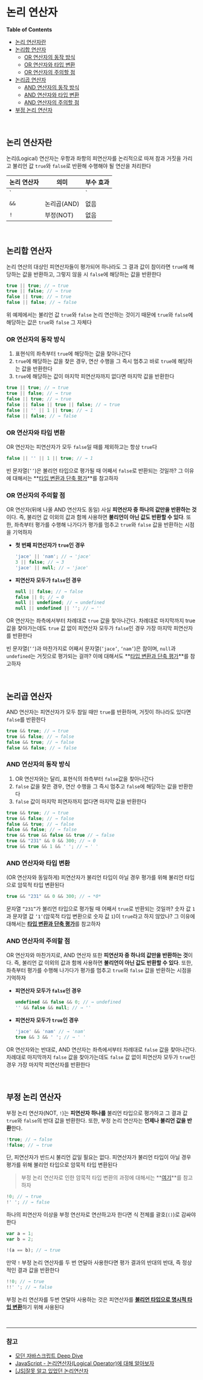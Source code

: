 # 논리 연산자

**Table of Contents**

- [논리 연산자란](#논리-연산자란)
- [논리합 연산자](#논리합-연산자)
  - [OR 연산자의 동작 방식](#OR-연산자의-동작-방식)
  - [OR 연산자와 타입 변환](#OR-연산자와-타입-변환)
  - [OR 연산자의 주의할 점](#OR-연산자의-주의할-점)
- [논리곱 연산자](#논리곱-연산자)
  - [AND 연산자의 동작 방식](#AND-연산자의-동작-방식)
  - [AND 연산자와 타입 변환](#AND-연산자와-타입-변환)
  - [AND 연산자의 주의할 점](#AND-연산자의-주의할-점)
- [부정 논리 연산자](#부정-논리-연산자)

<br>

## 논리 연산자란

논리(Logical) 연산자는 우항과 좌항의 피연산자를 논리적으로 따져 참과 거짓을 가리고 불리언 값 `true`와 `false`로 반환해 수행해야 될 연산을 처리한다

| 논리 연산자 | 의미        | 부수 효과 |
| ----------- | ----------- | --------- |
| `||`        | 논리합(OR)  | 없음      |
| `&&`        | 논리곱(AND) | 없음      |
| `!`         | 부정(NOT)   | 없음      |

<br>

## 논리합 연산자

논리 연산의 대상인 피연산자들이 평가되어 하나라도 그 결과 값이 참이라면 `true`에 해당하는 값을 반환하고, 그렇지 않을 시 `false`에 해당하는 값을 반환한다

```jsx
true || true; // → true
true || false; // → true
false || true; // → true
false || false; // → false
```

위 예제에서는 불리언 값 `true`와 `false` 논리 연산하는 것이기 때문에 `true`와 `false`에 해당하는 값은 `true`와 `false` 그 자체다

### OR 연산자의 동작 방식

1. 표현식의 좌측부터 `true`에 해당하는 값을 찾아나간다
2. `true`에 해당하는 값을 찾은 경우, 연산 수행을 그 즉시 멈추고 바로 `true`에 해당하는 값을 반환한다
3. `true`에 해당하는 값이 마지막 피연산자까지 없다면 마지막 값을 반환한다

```jsx
true || true; // → true
true || false; // → true
false || true; // → true
false || false || true || false; // → true
false || '' || 1 || true; // → 1
false || false; // → false
```

### OR 연산자와 타입 변환

OR 연산자는 피연산자가 모두 `false`일 때를 제외하고는 항상 `true`다

```jsx
false || '' || 1 || true; // → 1
```

빈 문자열(`’’`)은 불리언 타입으로 평가될 때 어째서 `false`로 반환되는 것일까? 그 이유에 대해서는 **[타입 변환과 단축 평가]()**를 참고하자

### OR 연산자의 주의할 점

OR 연산자(뒤에 나올 AND 연산자도 동일) 사실 **피연산자 중 하나의 값만을 반환하는 것**이다. 즉, 불리언 값 이외의 값과 함께 사용하면 **불리언이 아닌 값도 반환할 수 있다**. 또한, 좌측부터 평가를 수행해 나가다가 평가를 멈추고 `true`와 `false` 값을 반환하는 시점을 기억하자

- **첫 번째 피연산자가 `true`인 경우**

  ```javascript
  'jace' || 'nam'; // → 'jace'
  3 || false; // → 3
  'jace' || null; // → 'jace'
  ```

- **피연산자 모두가 `false`인 경우**

  ```javascript
  null || false; // → false
  false || 0; // → 0
  null || undefined; // → undefined	
  null || undefined || ''; // → ''
  ```

OR 연산자는 좌측에서부터 차례대로 `true` 값을 찾아나간다. 차례대로 마지막까지 true 값을 찾아가는데도 `true` 값 없이 피연산자 모두가 `false`인 경우 가장 마지막 피연산자를 반환한다

빈 문자열(`’’`)과 마찬가지로 어째서 문자열(`’jace’`, `‘nam’`)은 참이며, `null`과 `undefined`는 거짓으로 평가되는 걸까? 이에 대해서도 **[타입 변환과 단축 평가]()**를 참고하자

<br>

## 논리곱 연산자

AND 연산자는 피연산자가 모두 참일 때만 `true`를 반환하며, 거짓이 하나라도 있다면 `false`를 반환한다

```jsx
true && true; // → true
true && false; // → false
false && true; // → false
false && false; // → false
```

### AND 연산자의 동작 방식

1. OR 연산자와는 달리, 표현식의 좌측부터 `false`값을 찾아나간다
2. `false` 값을 찾은 경우, 연산 수행을 그 즉시 멈추고 `false`에 해당하는 값을 반환한다
3. `false` 값이 마지막 피연자까지 없다면 마지막 값을 반환한다

```jsx
true && true; // → true
true && false; // → false
false && true; // → false
false && false; // → false
true && true && false && true // → false
true && "231" && 0 && 300; // → 0
true && true && 1 && ' '; // → ' ' 
```

### AND 연산자와 타입 변환

(OR 연산자와 동일하게) 피연산자가 불리언 타입이 아닐 경우 평가를 위해 불리언 타입으로 암묵적 타입 변환된다

```jsx
true && "231" && 0 && 300; // → *0*
```

문자열 `“231”`가 불리언 타입으로 평가될 때 어째서 `true`로 반환되는 것일까? 숫자 값 `1`과 문자열 값 `‘1’`(암묵적 타입 변환으로 숫자 값 `1`)이 `true`라고 하지 않았나? 그 이유에 대해서는 [**타입 변환과 단축 평가**](https://www.notion.so/d52133051411406f81e5f841bc5d7933)를 참고하자

### AND 연산자의 주의할 점

OR 연산자와 마찬가지로, AND 연산자  또한 **피연산자 중 하나의 값만을 반환하는 것**이다. 즉, 불리언 값 이외의 값과 함께 사용하면 **불리언이 아닌 값도 반환할 수 있다**. 또한, 좌측부터 평가를 수행해 나가다가 평가를 멈추고 `true`와 `false` 값을 반환하는 시점을 기억하자

- **피연산자 모두가 `false`인 경우**

  ```javascript
  undefined && false && 0; // → undefined
  '' && false && null; // → ''
  ```

- **피연산자 모두가 `true`인 경우**

  ```javascript
  'jace' && 'nam' // → 'nam'
  true && 3 && ' '; // → ' '
  ```

OR 연산자와는 반대로, AND 연산자는 좌측에서부터 차례대로 `false` 값을 찾아나간다. 차례대로 마지막까지 `false` 값을 찾아가는데도 `false` 값 없이 피연산자 모두가 `true`인 경우 가장 마지막 피연산자를 반환한다

<br>

## 부정 논리 연산자

부정 논리 연산자(NOT, `!`)는 **피연산자 하나를** 불리언 타입으로 평가하고 그 결과 값 `true`와 `false`의 반대 값을 반환한다. 또한, 부정 논리 연산자는 **언제나 불리언 값을 반환**한다.

```jsx
!true; // → false
!false; // → true
```

단, 피연산자가 반드시 불리언 값일 필요는 없다. 피연산자가 불리언 타입이 아닐 경우 평가를 위해 불리언 타입으로 암묵적 타입 변환된다

> 부정 논리 연산자로 인한 암묵적 타입 변환의 과정에 대해서는 **[여기]()**를 참고하자

```jsx
!0; // → true
!' '; // → false
```

하나의 피연산자 이상을 부정 연산자로 연산하고자 한다면 식 전체를 괄호(`()`)로 감싸야 한다

```jsx
var a = 1; 
var b = 2;

!(a == b); // → true
```

만약 `!` 부정 논리 연산자를 두 번 연달아 사용한다면 평가 결과의 반대의 반대, 즉 정상적인 결과 값을 반환한다

```jsx
!!0; // → true
!!' '; // → false
```

부정 논리 연산자를 두번 연달아 사용하는 것은 피연산자를 [**불리언 타입으로 명시적 타입 변환**]()하기 위해 사용된다

<br>

***

### 참고

- [모던 자바스크립트 Deep Dive](http://www.yes24.com/Product/Goods/92742567)
- [JavaScript - 논리연산자(Logical Operator)에 대해 알아보자](https://velog.io/@surim014/웹을-움직이는-근육-JavaScript란-무엇인가-part-5-Logical-Operator)
- [[JS]잘못 알고 있었던 논리연산자](https://velog.io/@proshy/JS잘못-알고-있었던-논리연산자)